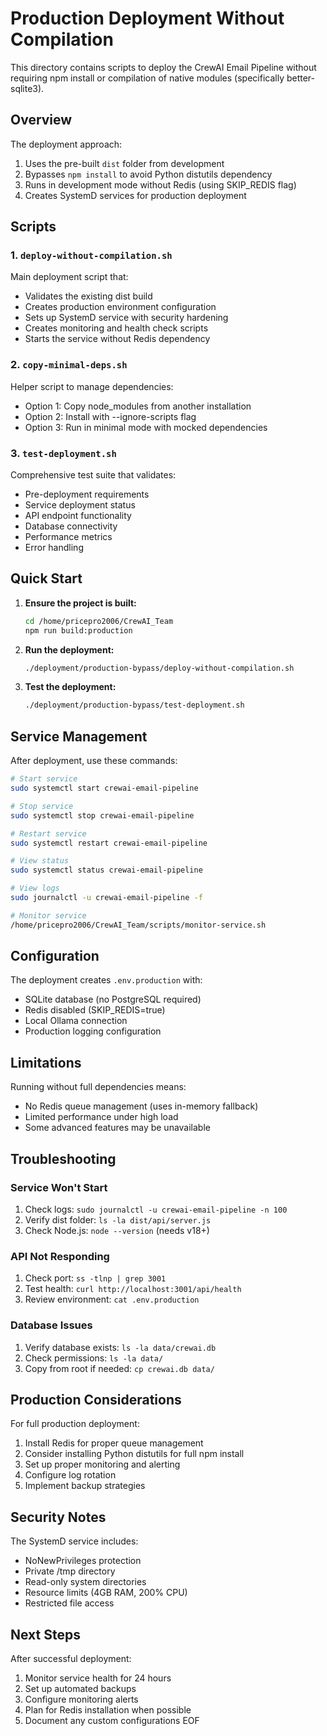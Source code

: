 # Production Deployment Without Compilation

This directory contains scripts to deploy the CrewAI Email Pipeline without requiring npm install or compilation of native modules (specifically better-sqlite3).

## Overview

The deployment approach:
1. Uses the pre-built `dist` folder from development
2. Bypasses `npm install` to avoid Python distutils dependency
3. Runs in development mode without Redis (using SKIP_REDIS flag)
4. Creates SystemD services for production deployment

## Scripts

### 1. `deploy-without-compilation.sh`
Main deployment script that:
- Validates the existing dist build
- Creates production environment configuration
- Sets up SystemD service with security hardening
- Creates monitoring and health check scripts
- Starts the service without Redis dependency

### 2. `copy-minimal-deps.sh`
Helper script to manage dependencies:
- Option 1: Copy node_modules from another installation
- Option 2: Install with --ignore-scripts flag
- Option 3: Run in minimal mode with mocked dependencies

### 3. `test-deployment.sh`
Comprehensive test suite that validates:
- Pre-deployment requirements
- Service deployment status
- API endpoint functionality
- Database connectivity
- Performance metrics
- Error handling

## Quick Start

1. **Ensure the project is built:**
   ```bash
   cd /home/pricepro2006/CrewAI_Team
   npm run build:production
   ```

2. **Run the deployment:**
   ```bash
   ./deployment/production-bypass/deploy-without-compilation.sh
   ```

3. **Test the deployment:**
   ```bash
   ./deployment/production-bypass/test-deployment.sh
   ```

## Service Management

After deployment, use these commands:

```bash
# Start service
sudo systemctl start crewai-email-pipeline

# Stop service
sudo systemctl stop crewai-email-pipeline

# Restart service
sudo systemctl restart crewai-email-pipeline

# View status
sudo systemctl status crewai-email-pipeline

# View logs
sudo journalctl -u crewai-email-pipeline -f

# Monitor service
/home/pricepro2006/CrewAI_Team/scripts/monitor-service.sh
```

## Configuration

The deployment creates `.env.production` with:
- SQLite database (no PostgreSQL required)
- Redis disabled (SKIP_REDIS=true)
- Local Ollama connection
- Production logging configuration

## Limitations

Running without full dependencies means:
- No Redis queue management (uses in-memory fallback)
- Limited performance under high load
- Some advanced features may be unavailable

## Troubleshooting

### Service Won't Start
1. Check logs: `sudo journalctl -u crewai-email-pipeline -n 100`
2. Verify dist folder: `ls -la dist/api/server.js`
3. Check Node.js: `node --version` (needs v18+)

### API Not Responding
1. Check port: `ss -tlnp | grep 3001`
2. Test health: `curl http://localhost:3001/api/health`
3. Review environment: `cat .env.production`

### Database Issues
1. Verify database exists: `ls -la data/crewai.db`
2. Check permissions: `ls -la data/`
3. Copy from root if needed: `cp crewai.db data/`

## Production Considerations

For full production deployment:
1. Install Redis for proper queue management
2. Consider installing Python distutils for full npm install
3. Set up proper monitoring and alerting
4. Configure log rotation
5. Implement backup strategies

## Security Notes

The SystemD service includes:
- NoNewPrivileges protection
- Private /tmp directory
- Read-only system directories
- Resource limits (4GB RAM, 200% CPU)
- Restricted file access

## Next Steps

After successful deployment:
1. Monitor service health for 24 hours
2. Set up automated backups
3. Configure monitoring alerts
4. Plan for Redis installation when possible
5. Document any custom configurations
EOF